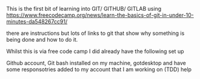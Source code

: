 This is the first bit of learning into GIT/ GITHUB/ GITLAB using 
https://www.freecodecamp.org/news/learn-the-basics-of-git-in-under-10-minutes-da548267cc91/

there are instructions but lots of links to git that show why something is being done and how to do it.

Whilst this is via free code camp I did already have the following set up

Github account, Git bash installed on my machine, gotdesktop and have some responsotries added to my account that I am working on (TDD) help

